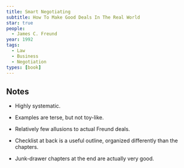 ```yaml
---
title: Smart Negotiating
subtitle: How To Make Good Deals In The Real World
star: true
people:
  - James C. Freund
year: 1992
tags:
  - Law
  - Business
  - Negotiation
types: [book]
---
```


## Notes

- Highly systematic.

- Examples are terse, but not toy-like.

- Relatively few allusions to actual Freund deals.

- Checklist at back is a useful outline, organized differently than the chapters.

- Junk-drawer chapters at the end are actually very good.
